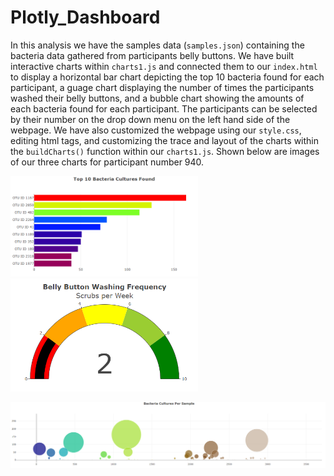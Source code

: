 # Plotly_Dashboard
In this analysis we have the samples data (`samples.json`) containing the bacteria data gathered from participants belly buttons. We have built interactive charts within `charts1.js` and connected them to our `index.html` to display a horizontal bar chart depicting the top 10 bacteria found for each participant, a guage chart displaying the number of times the participants washed their belly buttons, and a bubble chart showing the amounts of each bacteria found for each participant. The participants can be selected by their number on the drop down menu on the left hand side of the webpage. We have also customized the webpage using our `style.css`, editing html tags, and customizing the trace and layout of the charts within the `buildCharts()` function within our `charts1.js`. Shown below are images of our three charts for participant number 940.

<img width="300" alt="barChart" src="static\images\barChart.PNG">       <img width="300" alt="gaugeChart" src="static\images\guageChart.PNG">

<img width="650" alt="bubbleChart" src="static\images\bubbleChart.PNG">